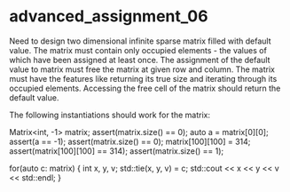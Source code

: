 # advanced_assignment_06
Need to design two dimensional infinite sparse matrix filled with default value. The matrix must contain only occupied elements - the values of which have been assigned at least once. The assignment of the default value to matrix must free the matrix at given row and column. The matrix must have the features like returning its true size and iterating through its occupied elements. Accessing the free cell of the matrix should return the default value.

The following instantiations should work for the matrix: 

Matrix<int, -1> matrix;
assert(matrix.size() == 0); 
auto a = matrix[0][0];
assert(a == -1);
assert(matrix.size() == 0);
matrix[100][100] = 314;
assert(matrix[100][100] == 314);
assert(matrix.size() == 1);

for(auto c: matrix) {
int x, y, v;
std::tie(x, y, v) = c;
std::cout << x << y << v << std::endl; }
